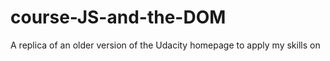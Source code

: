 # course-JS-and-the-DOM
A replica of an older version of the Udacity homepage to apply my skills on
